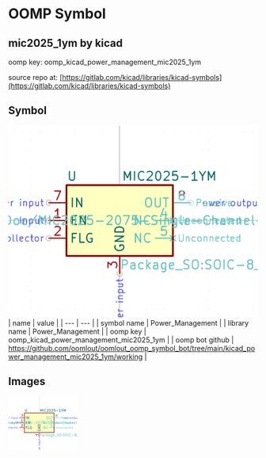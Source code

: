 # OOMP Symbol  
## mic2025_1ym  by kicad  
  
oomp key: oomp_kicad_power_management_mic2025_1ym  
  
source repo at: [https://gitlab.com/kicad/libraries/kicad-symbols](https://gitlab.com/kicad/libraries/kicad-symbols)  
## Symbol  
  
[![working.png](working_600.png)](working.png)  
| name | value | 
| --- | --- | 
| symbol name | Power_Management | 
| library name | Power_Management | 
| oomp key | oomp_kicad_power_management_mic2025_1ym | 
| oomp bot github | https://github.com/oomlout/oomlout_oomp_symbol_bot/tree/main/kicad_power_management_mic2025_1ym/working | 
## Images  
  
[![working.png](working_140.png)](working.png)  
